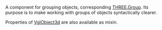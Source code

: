 A component for grouping objects,
corresponding [THREE.Group](https://threejs.org/docs/index.html#api/objects/Group).
Its purpose is to make working with groups of objects syntactically clearer.

Properties of [VglObject3d](vgl-object3d) are also available as mixin. 

